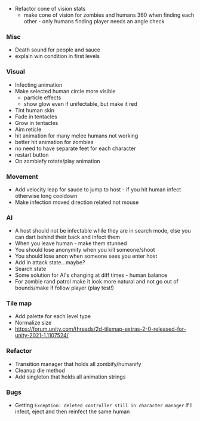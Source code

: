 * Refactor cone of vision stats
    - make cone of vision for zombies and humans 360 when finding each other - only humans finding player needs an angle check

### Misc
* Death sound for people and sauce
* explain win condition in first levels

### Visual
* Infecting animation
* Make selected human circle more visible
    - particle effects 
    - show glow even if unifectable, but make it red
* Tint human skin
* Fade in tentacles
* Grow in tentacles
* Aim reticle
* hit animation for many melee humans not working
* better hit animation for zombies
* no need to have separate feet for each character
* restart button
* On zombiefy rotate/play animation

### Movement
* Add velocity leap for sauce to jump to host - if you hit human infect otherwise long cooldown
* Make infection moved direction related not mouse

### AI
* A host should not be infectable while they are in search mode, else you can dart behind their back and infect them
* When you leave human - make them stunned
* You should lose anonymity when you kill someone/shoot
* You should lose anon when someone sees you enter host
* Add in attack state...maybe?
* Search state
* Some solution for AI's changing at diff times - human balance
* For zombie rand patrol make it look more natural and not go out of bounds/make if follow player (play test!)


### Tile map
* Add palette for each level type
* Normalize size
* https://forum.unity.com/threads/2d-tilemap-extras-2-0-released-for-unity-2021-1.1107524/

### Refactor
* Transition manager that holds all zombify/humanify
* Cleanup die method
* Add singleton that holds all animation strings


### Bugs
* Getting `Exception: deleted controller still in character manager` if I infect, eject and then reinfect the same human